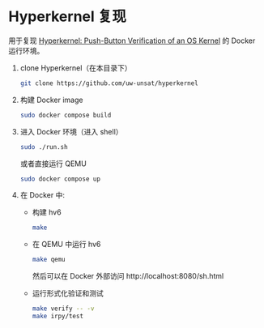 # Hyperkernel 复现

用于复现 [Hyperkernel: Push-Button Verification of an OS Kernel](https://dl.acm.org/doi/10.1145/3132747.3132748) 的 Docker 运行环境。

1.  clone Hyperkernel（在本目录下）

    ```bash
    git clone https://github.com/uw-unsat/hyperkernel
    ```

2.  构建 Docker image

    ```bash
    sudo docker compose build
    ```

3.  进入 Docker 环境（进入 shell）

    ```bash
    sudo ./run.sh
    ```

    或者直接运行 QEMU

    ```bash
    sudo docker compose up
    ```

4.  在 Docker 中:

    -   构建 hv6

        ```bash
        make
        ```

    -   在 QEMU 中运行 hv6

        ```bash
        make qemu
        ```

        然后可以在 Docker 外部访问 http://localhost:8080/sh.html

    -   运行形式化验证和测试

        ```bash
        make verify -- -v
        make irpy/test
        ```
